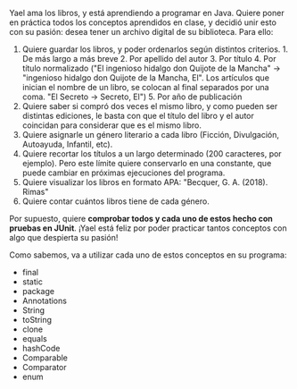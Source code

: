 Yael ama los libros, y está aprendiendo a programar en Java. Quiere poner en práctica todos los conceptos aprendidos en clase, y decidió unir esto con su pasión: desea tener un archivo digital de su biblioteca. Para ello:

1. Quiere guardar los libros, y poder ordenarlos según distintos criterios.
       1. De más largo a más breve
       2. Por apellido del autor
       3. Por título
       4. Por título normalizado ("El ingenioso hidalgo don Quijote de la Mancha" -> "ingenioso hidalgo don Quijote de la Mancha, El". Los artículos que inician el nombre de un libro, se colocan al final separados por una coma. "El Secreto -> Secreto, El")
       5.  Por año de publicación
2. Quiere saber si compró dos veces el mismo libro, y como pueden ser distintas ediciones, le basta con que el título del libro y el autor coincidan para considerar que es el mismo libro.
3. Quiere asignarle un género literario a cada libro (Ficción, Divulgación, Autoayuda, Infantil, etc).
4. Quiere recortar los títulos a un largo determinado (200 caracteres, por ejemplo). Pero este límite quiere conservarlo en una constante, que puede cambiar en próximas ejecuciones del programa.
5. Quiere visualizar los libros en formato APA: "Becquer, G. A. (2018). Rimas"
6. Quiere contar cuántos libros tiene de cada género.


Por supuesto, quiere **comprobar todos y cada uno de estos hecho con pruebas en JUnit**. ¡Yael está feliz por poder practicar tantos conceptos con algo que despierta su pasión!

Como sabemos, va a utilizar cada uno de estos conceptos en su programa:

*    final
*    static
*    package
*    Annotations
*    String
*    toString
*    clone
*    equals
*    hashCode
*    Comparable
*    Comparator
*    enum

